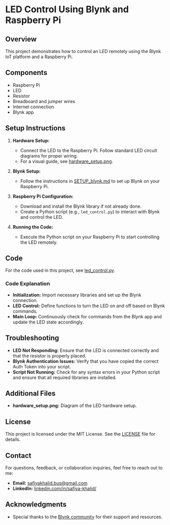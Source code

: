 # LED Control Using Blynk and Raspberry Pi

## Overview

This project demonstrates how to control an LED remotely using the Blynk IoT platform and a Raspberry Pi.

## Components

- Raspberry Pi
- LED
- Resistor
- Breadboard and jumper wires
- Internet connection
- Blynk app

## Setup Instructions

1. **Hardware Setup:**
   - Connect the LED to the Raspberry Pi. Follow standard LED circuit diagrams for proper wiring.
   - For a visual guide, see [hardware_setup.png](hardware_setup.png).

2. **Blynk Setup:**
   - Follow the instructions in [SETUP_blynk.md](../SETUP_blynk.md) to set up Blynk on your Raspberry Pi.

3. **Raspberry Pi Configuration:**
   - Download and install the Blynk library if not already done.
   - Create a Python script (e.g., `led_control.py`) to interact with Blynk and control the LED.

4. **Running the Code:**
   - Execute the Python script on your Raspberry Pi to start controlling the LED remotely.

## Code

For the code used in this project, see [led_control.py](led_control.py).

### Code Explanation

- **Initialization:** Import necessary libraries and set up the Blynk connection.
- **LED Control:** Define functions to turn the LED on and off based on Blynk commands.
- **Main Loop:** Continuously check for commands from the Blynk app and update the LED state accordingly.

## Troubleshooting

- **LED Not Responding:** Ensure that the LED is connected correctly and that the resistor is properly placed.
- **Blynk Authentication Issues:** Verify that you have copied the correct Auth Token into your script.
- **Script Not Running:** Check for any syntax errors in your Python script and ensure that all required libraries are installed.

## Additional Files

- **hardware_setup.png:** Diagram of the LED hardware setup.

## License

This project is licensed under the MIT License. See the [LICENSE](LICENSE) file for details.

## Contact

For questions, feedback, or collaboration inquiries, feel free to reach out to me:

- **Email:** [safiyakhalid.bus@gmail.com](mailto:safiyakhalid.bus@gmail.com)
- **LinkedIn:** [linkedin.com/in/safiya-khalid/](https://www.linkedin.com/in/safiya-khalid/)

## Acknowledgments

- Special thanks to the [Blynk community](https://community.blynk.cc/) for their support and resources.
